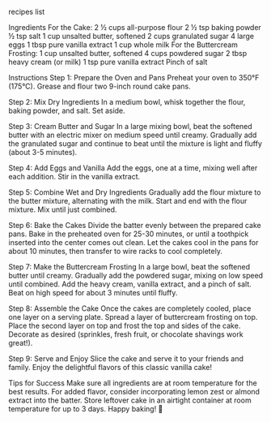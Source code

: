 recipes list

Ingredients
For the Cake:
2 ½ cups all-purpose flour
2 ½ tsp baking powder
½ tsp salt
1 cup unsalted butter, softened
2 cups granulated sugar
4 large eggs
1 tbsp pure vanilla extract
1 cup whole milk
For the Buttercream Frosting:
1 cup unsalted butter, softened
4 cups powdered sugar
2 tbsp heavy cream (or milk)
1 tsp pure vanilla extract
Pinch of salt

Instructions
Step 1: Prepare the Oven and Pans
Preheat your oven to 350°F (175°C).
Grease and flour two 9-inch round cake pans.

Step 2: Mix Dry Ingredients
In a medium bowl, whisk together the flour, baking powder, and salt. Set aside.

Step 3: Cream Butter and Sugar
In a large mixing bowl, beat the softened butter with an electric mixer on medium speed until creamy.
Gradually add the granulated sugar and continue to beat until the mixture is light and fluffy (about 3-5 minutes).

Step 4: Add Eggs and Vanilla
Add the eggs, one at a time, mixing well after each addition.
Stir in the vanilla extract.

Step 5: Combine Wet and Dry Ingredients
Gradually add the flour mixture to the butter mixture, alternating with the milk. Start and end with the flour mixture. Mix until just combined.

Step 6: Bake the Cakes
Divide the batter evenly between the prepared cake pans.
Bake in the preheated oven for 25-30 minutes, or until a toothpick inserted into the center comes out clean.
Let the cakes cool in the pans for about 10 minutes, then transfer to wire racks to cool completely.

Step 7: Make the Buttercream Frosting
In a large bowl, beat the softened butter until creamy.
Gradually add the powdered sugar, mixing on low speed until combined.
Add the heavy cream, vanilla extract, and a pinch of salt. Beat on high speed for about 3 minutes until fluffy.

Step 8: Assemble the Cake
Once the cakes are completely cooled, place one layer on a serving plate.
Spread a layer of buttercream frosting on top.
Place the second layer on top and frost the top and sides of the cake.
Decorate as desired (sprinkles, fresh fruit, or chocolate shavings work great!).

Step 9: Serve and Enjoy
Slice the cake and serve it to your friends and family. Enjoy the delightful flavors of this classic vanilla cake!

Tips for Success
Make sure all ingredients are at room temperature for the best results.
For added flavor, consider incorporating lemon zest or almond extract into the batter.
Store leftover cake in an airtight container at room temperature for up to 3 days.
Happy baking! 🎂
